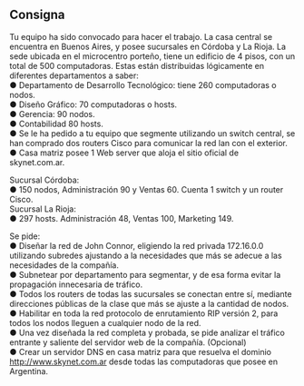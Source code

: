 ## Consigna
Tu equipo ha sido convocado para hacer el trabajo. La casa central se encuentra en Buenos Aires, y
posee sucursales en Córdoba y La Rioja.
La sede ubicada en el microcentro porteño, tiene un edificio de 4 pisos, con un total de 500
computadoras. Estas están distribuidas lógicamente en diferentes departamentos a saber:  
● Departamento de Desarrollo Tecnológico: tiene 260 computadoras o nodos.  
● Diseño Gráfico: 70 computadoras o hosts.  
● Gerencia: 90 nodos.  
● Contabilidad 80 hosts.  
● Se le ha pedido a tu equipo que segmente utilizando un switch central, se han comprado
dos routers Cisco para comunicar la red lan con el exterior.  
● Casa matriz posee 1 Web server que aloja el sitio oficial de skynet.com.ar.  

Sucursal Córdoba:  
● 150 nodos, Administración 90 y Ventas 60. Cuenta 1 switch y un router Cisco.  
Sucursal La Rioja:  
● 297 hosts. Administración 48, Ventas 100, Marketing 149.   

Se pide:  
● Diseñar la red de John Connor, eligiendo la red privada 172.16.0.0 utilizando subredes ajustando
a la necesidades que más se adecue a las necesidades de la compañía.  
● Subnetear por departamento para segmentar, y de esa forma evitar la propagación innecesaria
de tráfico.  
● Todos los routers de todas las sucursales se conectan entre sí, mediante direcciones públicas de
la clase que más se ajuste a la cantidad de nodos.   
● Habilitar en toda la red protocolo de enrutamiento RIP versión 2, para todos los nodos lleguen a
cualquier nodo de la red.   
● Una vez diseñada la red completa y probada, se pide analizar el tráfico entrante y saliente del
servidor web de la compañía. (Opcional)   
● Crear un servidor DNS en casa matriz para que resuelva el dominio http://www.skynet.com.ar
desde todas las computadoras que posee en Argentina.  
